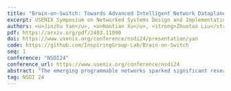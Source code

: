 ```yaml
---
title: "Brain-on-Switch: Towards Advanced Intelligent Network Dataplane via NN-Driven Traffic Analysis at Line-Speed"
excerpt: USENIX Symposium on Networked Systems Design and Implementation (NSDI) 2024
authors: <u>Jinzhu Yan</u>, <u>Haotian Xu</u>, <strong>Zhuotao Liu</strong><sup>✉️</sup>, Qi Li, Ke Xu, Mingwei Xu, Jianping Wu
pdf: https://arxiv.org/pdf/2403.11090
doi: https://www.usenix.org/conference/nsdi24/presentation/yan
code: https://github.com/InspiringGroup-Lab/Brain-on-Switch
seq: 1
conference: "NSDI24"
conference_url: https://www.usenix.org/conference/nsdi24
abstract: "The emerging programmable networks sparked significant research on Intelligent Network Data Plane (INDP), which achieves learning-based traffic analysis at line-speed. Prior art in INDP focus on deploying tree/forest models on the data plane. We observe a fundamental limitation in tree-based INDP approaches: although it is possible to represent even larger tree/forest tables on the data plane, the flow features that are computable on the data plane are fundamentally limited by hardware constraints. In this paper, we present BoS to push the boundaries of INDP by enabling Neural Network (NN) driven traffic analysis at line-speed. Many types of NNs (such as Recurrent Neural Network (RNN), and transformers) that are designed to work with sequential data have advantages over tree-based models, because they can take raw network data as input without complex feature computations on the fly. However, the challenge is significant: the recurrent computation scheme used in RNN inference is fundamentally different from the match-action paradigm used on the network data plane. BoS addresses this challenge by (i) designing a novel data plane friendly RNN architecture that can execute unlimited RNN time steps with limited data plane stages, effectively achieving line-speed RNN inference; and (ii) complementing the on-switch RNN model with an off-switch transformer-based traffic analysis module to further boost the overall performance. We implement a prototype of BoS using a P4 programmable switch as our data plane, and extensively evaluate it over multiple traffic analysis tasks. The results show that BoS outperforms state-of-the-art in both analysis accuracy and scalability."
tag: NSDI 24
---
```


